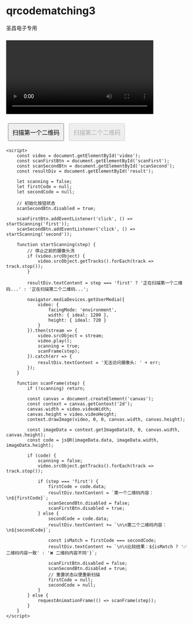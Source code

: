 # qrcodematching3
圣昌电子专用
<!DOCTYPE html>
<html>
<head>
    <title>二维码比较器</title>
    <script src="https://cdn.jsdelivr.net/npm/jsqr@1.4.0/dist/jsQR.min.js"></script>
    <style>
        #video {
            width: 100%;
            max-width: 400px;
            margin: 10px 0;
        }
        .button-container {
            margin: 10px 0;
        }
        button {
            padding: 10px;
            margin: 5px;
            font-size: 16px;
        }
        #result {
            white-space: pre-wrap;
            font-size: 18px;
            margin: 10px 0;
        }
    </style>
</head>
<body>
    <video id="video" playsinline></video>
    <div class="button-container">
        <button id="scanFirst">扫描第一个二维码</button>
        <button id="scanSecond" disabled>扫描第二个二维码</button>
    </div>
    <div id="result"></div>

    <script>
        const video = document.getElementById('video');
        const scanFirstBtn = document.getElementById('scanFirst');
        const scanSecondBtn = document.getElementById('scanSecond');
        const resultDiv = document.getElementById('result');
        
        let scanning = false;
        let firstCode = null;
        let secondCode = null;

        // 初始化按钮状态
        scanSecondBtn.disabled = true;

        scanFirstBtn.addEventListener('click', () => startScanning('first'));
        scanSecondBtn.addEventListener('click', () => startScanning('second'));

        function startScanning(step) {
            // 停止之前的摄像头流
            if (video.srcObject) {
                video.srcObject.getTracks().forEach(track => track.stop());
            }

            resultDiv.textContent = step === 'first' ? '正在扫描第一个二维码...' : '正在扫描第二个二维码...';
            
            navigator.mediaDevices.getUserMedia({
                video: {
                    facingMode: 'environment',
                    width: { ideal: 1280 },
                    height: { ideal: 720 }
                }
            }).then(stream => {
                video.srcObject = stream;
                video.play();
                scanning = true;
                scanFrame(step);
            }).catch(err => {
                resultDiv.textContent = '无法访问摄像头: ' + err;
            });
        }

        function scanFrame(step) {
            if (!scanning) return;

            const canvas = document.createElement('canvas');
            const context = canvas.getContext('2d');
            canvas.width = video.videoWidth;
            canvas.height = video.videoHeight;
            context.drawImage(video, 0, 0, canvas.width, canvas.height);

            const imageData = context.getImageData(0, 0, canvas.width, canvas.height);
            const code = jsQR(imageData.data, imageData.width, imageData.height);

            if (code) {
                scanning = false;
                video.srcObject.getTracks().forEach(track => track.stop());
                
                if (step === 'first') {
                    firstCode = code.data;
                    resultDiv.textContent = `第一个二维码内容：\n${firstCode}`;
                    scanSecondBtn.disabled = false;
                    scanFirstBtn.disabled = true;
                } else {
                    secondCode = code.data;
                    resultDiv.textContent += `\n\n第二个二维码内容：\n${secondCode}`;
                    
                    const isMatch = firstCode === secondCode;
                    resultDiv.textContent += `\n\n比较结果：${isMatch ? '✅ 二维码内容一致' : '❌ 二维码内容不同'}`;
                    
                    scanFirstBtn.disabled = false;
                    scanSecondBtn.disabled = true;
                    // 重置状态以便重新扫描
                    firstCode = null;
                    secondCode = null;
                }
            } else {
                requestAnimationFrame(() => scanFrame(step));
            }
        }
    </script>
</body>
</html>
